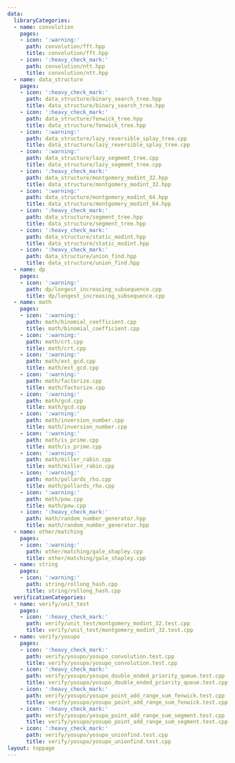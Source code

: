 ```yaml
---
data:
  libraryCategories:
  - name: convolution
    pages:
    - icon: ':warning:'
      path: convolution/fft.hpp
      title: convolution/fft.hpp
    - icon: ':heavy_check_mark:'
      path: convolution/ntt.hpp
      title: convolution/ntt.hpp
  - name: data_structure
    pages:
    - icon: ':heavy_check_mark:'
      path: data_structure/binary_search_tree.hpp
      title: data_structure/binary_search_tree.hpp
    - icon: ':heavy_check_mark:'
      path: data_structure/fenwick_tree.hpp
      title: data_structure/fenwick_tree.hpp
    - icon: ':warning:'
      path: data_structure/lazy_reversible_splay_tree.cpp
      title: data_structure/lazy_reversible_splay_tree.cpp
    - icon: ':warning:'
      path: data_structure/lazy_segmemt_tree.cpp
      title: data_structure/lazy_segmemt_tree.cpp
    - icon: ':heavy_check_mark:'
      path: data_structure/montgomery_modint_32.hpp
      title: data_structure/montgomery_modint_32.hpp
    - icon: ':warning:'
      path: data_structure/montgomery_modint_64.hpp
      title: data_structure/montgomery_modint_64.hpp
    - icon: ':heavy_check_mark:'
      path: data_structure/segment_tree.hpp
      title: data_structure/segment_tree.hpp
    - icon: ':heavy_check_mark:'
      path: data_structure/static_modint.hpp
      title: data_structure/static_modint.hpp
    - icon: ':heavy_check_mark:'
      path: data_structure/union_find.hpp
      title: data_structure/union_find.hpp
  - name: dp
    pages:
    - icon: ':warning:'
      path: dp/longest_increasing_subsequence.cpp
      title: dp/longest_increasing_subsequence.cpp
  - name: math
    pages:
    - icon: ':warning:'
      path: math/binomial_coefficient.cpp
      title: math/binomial_coefficient.cpp
    - icon: ':warning:'
      path: math/crt.cpp
      title: math/crt.cpp
    - icon: ':warning:'
      path: math/ext_gcd.cpp
      title: math/ext_gcd.cpp
    - icon: ':warning:'
      path: math/factorize.cpp
      title: math/factorize.cpp
    - icon: ':warning:'
      path: math/gcd.cpp
      title: math/gcd.cpp
    - icon: ':warning:'
      path: math/inversion_number.cpp
      title: math/inversion_number.cpp
    - icon: ':warning:'
      path: math/is_prime.cpp
      title: math/is_prime.cpp
    - icon: ':warning:'
      path: math/miller_rabin.cpp
      title: math/miller_rabin.cpp
    - icon: ':warning:'
      path: math/pollards_rho.cpp
      title: math/pollards_rho.cpp
    - icon: ':warning:'
      path: math/pow.cpp
      title: math/pow.cpp
    - icon: ':heavy_check_mark:'
      path: math/random_number_generator.hpp
      title: math/random_number_generator.hpp
  - name: other/matching
    pages:
    - icon: ':warning:'
      path: other/matching/gale_shapley.cpp
      title: other/matching/gale_shapley.cpp
  - name: string
    pages:
    - icon: ':warning:'
      path: string/rollong_hash.cpp
      title: string/rollong_hash.cpp
  verificationCategories:
  - name: verify/unit_test
    pages:
    - icon: ':heavy_check_mark:'
      path: verify/unit_test/montgomery_modint_32.test.cpp
      title: verify/unit_test/montgomery_modint_32.test.cpp
  - name: verify/yosupo
    pages:
    - icon: ':heavy_check_mark:'
      path: verify/yosupo/yosupo_convolution.test.cpp
      title: verify/yosupo/yosupo_convolution.test.cpp
    - icon: ':heavy_check_mark:'
      path: verify/yosupo/yosupo_double_ended_priority_queue.test.cpp
      title: verify/yosupo/yosupo_double_ended_priority_queue.test.cpp
    - icon: ':heavy_check_mark:'
      path: verify/yosupo/yosupo_point_add_range_sum_fenwick.test.cpp
      title: verify/yosupo/yosupo_point_add_range_sum_fenwick.test.cpp
    - icon: ':heavy_check_mark:'
      path: verify/yosupo/yosupo_point_add_range_sum_segment.test.cpp
      title: verify/yosupo/yosupo_point_add_range_sum_segment.test.cpp
    - icon: ':heavy_check_mark:'
      path: verify/yosupo/yosupo_unionfind.test.cpp
      title: verify/yosupo/yosupo_unionfind.test.cpp
layout: toppage
---
```

